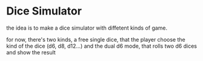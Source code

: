 # Dice Simulator
 
the idea is to make a dice simulator with diffetent kinds of game.

for now, there's two kinds, a free single dice, that the player choose the kind of the dice (d6, d8, d12...)
and the dual d6 mode, that rolls two d6 dices and show the result
